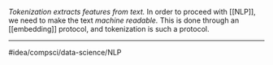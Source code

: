 *Tokenization extracts features from text.* In order to proceed with [[NLP]], we need to make the text *machine readable.* This is done through an [[embedding]] protocol, and tokenization is such a protocol. 

---
#idea/compsci/data-science/NLP 